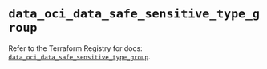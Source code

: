 # `data_oci_data_safe_sensitive_type_group`

Refer to the Terraform Registry for docs: [`data_oci_data_safe_sensitive_type_group`](https://registry.terraform.io/providers/hashicorp/oci/7.19.0/docs/data-sources/data_safe_sensitive_type_group).
